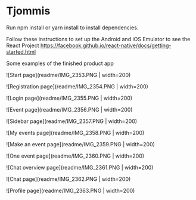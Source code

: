 # Tjommis

Run npm install or  yarn install to install dependencies.

Follow these instructions to set up the Android and iOS Emulator to see the React Project
https://facebook.github.io/react-native/docs/getting-started.html

Some examples of the finished product app

![Start page](readme/IMG_2353.PNG | width=200)

![Registration page](readme/IMG_2354.PNG | width=200)

![Login page](readme/IMG_2355.PNG | width=200)

![Event page](readme/IMG_2356.PNG | width=200)

![Sidebar page](readme/IMG_2357.PNG | width=200)

![My events page](readme/IMG_2358.PNG | width=200)

![Make an event page](readme/IMG_2359.PNG | width=200)

![One event page](readme/IMG_2360.PNG | width=200)

![Chat overview page](readme/IMG_2361.PNG | width=200)

![Chat page](readme/IMG_2362.PNG | width=200)

![Profile page](readme/IMG_2363.PNG | width=200)
